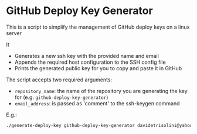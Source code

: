 # GitHub Deploy Key Generator

This is a script to simplify the management of GitHub deploy keys on a linux server

It

* Generates a new ssh key with the provided name and email
* Appends the required host configuration to the SSH config file
* Prints the generated public key for you to copy and paste it in GitHub

The script accepts two required arguments:

* `repository_name`: the name of the repository you are generating the key for (e.g. `github-deploy-key-generator`)
* `email_address`: is passed as 'comment' to the ssh-keygen command

E.g.: 

```bash
./generate-deploy-key github-deploy-key-generator davidetrisolini@yahoo.it
```
